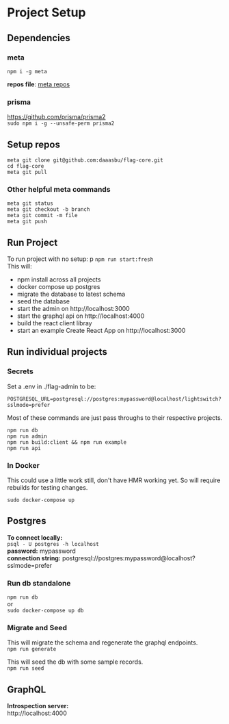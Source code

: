 # Project Setup

## Dependencies

### meta

`npm i -g meta`

**repos file**: [meta repos](./.meta)

### prisma

https://github.com/prisma/prisma2  
`sudo npm i -g --unsafe-perm prisma2`

## Setup repos

```console
meta git clone git@github.com:daaasbu/flag-core.git
cd flag-core
meta git pull
```

### Other helpful meta commands

`meta git status`  
`meta git checkout -b branch`  
`meta git commit -m file`  
`meta git push`

## Run Project

To run project with no setup: p
`npm run start:fresh`  
This will:

- npm install across all projects
- docker compose up postgres
- migrate the database to latest schema
- seed the database
- start the admin on http://localhost:3000
- start the graphql api on http://localhost:4000
- build the react client libray
- start an example Create React App on http://localhost:3000

## Run individual projects

### Secrets

Set a .env in ./flag-admin to be:

```
POSTGRESQL_URL=postgresql://postgres:mypassword@localhost/lightswitch?sslmode=prefer
```

Most of these commands are just pass throughs to their respective projects.

`npm run db`  
`npm run admin`  
`npm run build:client && npm run example`  
`npm run api`

### In Docker

This could use a little work still, don't have HMR working yet. So will require rebuilds for testing changes.

`sudo docker-compose up`

## Postgres

**To connect locally:**  
`psql - U postgres -h localhost`  
**password:** mypassword  
**connection string:** postgresql://postgres:mypassword@localhost?sslmode=prefer

### Run db standalone

`npm run db`  
or  
`sudo docker-compose up db`

### Migrate and Seed

This will migrate the schema and regenerate the graphql endpoints.  
`npm run generate`

This will seed the db with some sample records.  
`npm run seed`

## GraphQL

**Introspection server:**  
http://localhost:4000
